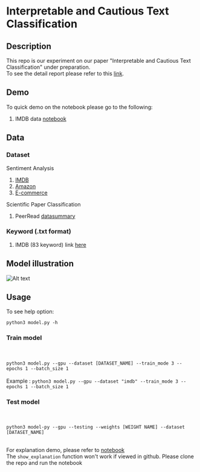 # Interpretable and Cautious Text Classification

## Description
This repo is our experiment on our paper "Interpretable and Cautious Text Classification" under preparation. <br>
To see the detail report please refer to this [link](https://github.com/IIT-ML/ann-mitchell-text-classification/blob/master/REPORT.md).

## Demo
To quick demo on the notebook please go to the following:
1. IMDB data [notebook](https://github.com/annekehdyt/interpretable-cautious-text/blob/master/Program%20Pipeline.ipynb)

## Data
### Dataset
Sentiment Analysis
1. [IMDB](https://ai.stanford.edu/~amaas/data/sentiment/)
2. [Amazon](http://jmcauley.ucsd.edu/data/amazon/)
3. [E-commerce](https://www.kaggle.com/nicapotato/womens-ecommerce-clothing-reviews)

Scientific Paper Classification
1. PeerRead [data](https://github.com/allenai/PeerRead)[summary](https://github.com/IIT-ML/ann-mitchell-text-classification/blob/master/data/PeerRead-meta.md)

### Keyword (.txt format)
1. IMDB (83 keyword) link [here](https://github.com/annekehdyt/interpretable-cautious-text/blob/master/data/imdb-unigrams.txt)

## Model illustration
![Alt text](https://github.com/annekehdyt/interpretable-cautious-text/blob/master/figures/model.png)

## Usage
To see help option:

``python3 model.py -h``

### Train model
<br> <br>
``python3 model.py --gpu --dataset [DATASET_NAME] --train_mode 3 --epochs 1 --batch_size 1``
<br><br>
Example : 
``python3 model.py --gpu --dataset "imdb" --train_mode 3 --epochs 1 --batch_size 1``

### Test model
<br><br>
``python3 model-py --gpu --testing --weights [WEIGHT NAME] --dataset [DATASET_NAME]``
<br><br>

For explanation demo, please refer to [notebook](https://github.com/annekehdyt/interpretable-cautious-text/blob/master/Program%20Pipeline.ipynb)
<br> The ``show_explanation`` function won't work if viewed in github. Please clone the repo and run the notebook

